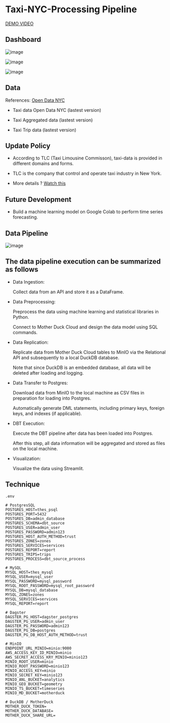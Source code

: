 # Taxi-NYC-Processing Pipeline 
[DEMO VIDEO](https://drive.google.com/drive/folders/1RyPruEoPn-zYbq3FFYwOhJEzLBbye8sv?usp=sharing)

## Dashboard
![image](https://github.com/user-attachments/assets/bfc1f9a0-7a0d-4202-9bd4-7e74e1c4e266)

![image](https://github.com/user-attachments/assets/8f13d24b-e7e9-408a-ac05-9312ad633a42)

![image](https://github.com/user-attachments/assets/54efba09-7009-49b4-b8ca-a04af4fef26b)

## Data 

References: [Open Data NYC](https://opendata.cityofnewyork.us/data/) 

- Taxi data Open Data NYC (lastest version)

- Taxi Aggregated data (lastest version)

- Taxi Trip data (lastest version)

## Update Policy

- According to TLC (Taxi Limousine Commisson), taxi-data is provided in different domains and forms.

- TLC is the company that control and operate taxi industry in New York.

- More details ? [Watch this](https://www.nyc.gov/site/tlc/index.page)  

## Future Development 

- Build a machine learning model on Google Colab to perform time series forecasting.    

## Data Pipeline

![image](https://github.com/user-attachments/assets/68eefa2f-9679-410d-98a2-82b114701621)

## The data pipeline execution can be summarized as follows

- Data Ingestion:
  
  Collect data from an API and store it as a DataFrame.


- Data Preprocessing:
  
    Preprocess the data using machine learning and statistical libraries in Python.
  
    Connect to Mother Duck Cloud and design the data model using SQL commands.

  
- Data Replication:
  
    Replicate data from Mother Duck Cloud tables to MinIO via the Relational API and subsequently to a local DuckDB database.
  
    Note that since DuckDB is an embedded database, all data will be deleted after loading and logging.

  
- Data Transfer to Postgres:
  
    Download data from MinIO to the local machine as CSV files in preparation for loading into Postgres.
  
    Automatically generate DML statements, including primary keys, foreign keys, and indexes (if applicable).
  
  
- DBT Execution:
  
    Execute the DBT pipeline after data has been loaded into Postgres.
  
    After this step, all data information will be aggregated and stored as files on the local machine.

  
- Visualization:
 
  Visualize the data using Streamlit.

## Technique

    .env
    
    # PostgresSQL
    POSTGRES_HOST=thes_psql
    POSTGRES_PORT=5432
    POSTGRES_DB=admin_database
    POSTGRES_SCHEMA=dbt_source
    POSTGRES_USER=admin_user
    POSTGRES_PASSWORD=admin123
    POSTGRES_HOST_AUTH_METHOD=trust
    POSTGRES_ZONES=zones
    POSTGRES_SERVICES=services
    POSTGRES_REPORT=report
    POSTGRES_TRIPS=trips
    POSTGRES_PROCESS=dbt_source_process
    
    # MySQL
    MYSQL_HOST=thes_mysql
    MYSQL_USER=mysql_user
    MYSQL_PASSWORD=mysql_password
    MYSQL_ROOT_PASSWORD=mysql_root_password
    MYSQL_DB=mysql_database
    MYSQL_ZONES=zones
    MYSQL_SERVICES=services
    MYSQL_REPORT=report
    
    # Dagster
    DAGSTER_PG_HOST=dagster_postgres
    DAGSTER_PG_USER=admin_user
    DAGSTER_PG_PASSWORD=admin123
    DAGSTER_PG_DB=postgres
    DAGSTER_PG_DB_HOST_AUTH_METHOD=trust
    
    # MinIO
    ENDPOINT_URL_MINIO=minio:9000
    AWS_ACCESS_KEY_ID_MINIO=minio
    AWS_SECRET_ACCESS_KRY_MINIO=minio123
    MINIO_ROOT_USER=minio
    MINIO_ROOT_PASSWORD=minio123
    MINIO_ACCESS_KEY=minio
    MINIO_SECRET_KEY=minio123
    MINIO_ANL_BUCKET=analytics
    MINIO_GEO_BUCKET=geometry
    MINIO_TS_BUCKET=timeseries
    MINIO_MD_BUCKET=motherduck
    
    # DuckDB / MotherDuck
    MOTHER_DUCK_TOKEN=
    MOTHER_DUCK_DATABASE=
    MOTHER_DUCK_SHARE_URL=

    

